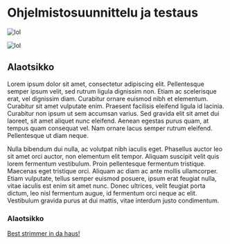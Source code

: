 # Ohjelmistosuunnittelu ja testaus

![lol](http://cdn.thedailybeast.com/content/dailybeast/articles/2014/05/01/inside-the-bizarre-world-of-bronies-adult-male-fans-of-my-little-pony/jcr:content/image.crop.800.500.jpg/46631250.cached.jpg)

![lol](https://youtu.be/4_Gf0mGJfP8)



## Alaotsikko

Lorem ipsum dolor sit amet, consectetur adipiscing elit. Pellentesque semper ipsum velit, sed rutrum ligula dignissim non. Etiam ac scelerisque erat, vel dignissim diam. Curabitur ornare euismod nibh et elementum. Curabitur sit amet vulputate enim. Praesent facilisis eleifend ligula id lacinia. Curabitur non ipsum ut sem accumsan varius. Sed gravida elit sit amet dui laoreet, sit amet aliquet nunc eleifend. Aenean egestas purus quam, at tempus quam consequat vel. Nam ornare lacus semper rutrum eleifend. Pellentesque ut diam neque.

Nulla bibendum dui nulla, ac volutpat nibh iaculis eget. Phasellus auctor leo sit amet orci auctor, non elementum elit tempor. Aliquam suscipit velit quis lorem fermentum vestibulum. Proin pellentesque fermentum tristique. Maecenas eget tristique orci. Aliquam ac diam ac ante mollis ullamcorper. Etiam vulputate, tellus semper euismod posuere, ipsum erat feugiat nulla, vitae iaculis est enim sit amet nunc. Donec ultrices, velit feugiat porta dictum, leo nisl fermentum augue, id fermentum orci neque ac elit. Vestibulum gravida purus at dui mattis, vitae interdum justo condimentum.

### Alaotsikko

[Best strimmer in da haus!](https://www.kamatan.com)
